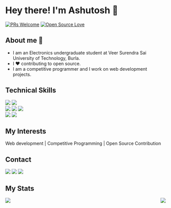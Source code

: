 # Hey there! I'm Ashutosh 👋

[![PRs Welcome](https://img.shields.io/badge/PRs-welcome-brightgreen.svg?style=flat&logo=github)](https://github.com/ashuvssut)
[![Open Source Love](https://badges.frapsoft.com/os/v2/open-source.svg?v=103)](https://github.com/ashuvssut)
<!-- <img alt="Visitors" src="https://komarev.com/ghpvc/?username=ashuvssut&style=flat&labelColor=black&logo=github&label=PROFILE+VIEWS&color=29bf12"/> -->

## About me 🧑

- I am an Electronics undergraduate student at Veer Surendra Sai University of Technology, Burla. 
- I ❤ contributing to open source.
- I am a competitive programmer and I work on web development projects.
<!-- - I have learnt the hands signs of Katon goukakyuu no jutsu (Naruto fan😁) -->

## Technical Skills


<!-- <img src="https://img.shields.io/badge/-django-black?style=flat&logo=django">  -->
<!-- <img src="https://img.shields.io/badge/-Firebase-black?style=flat&logo=Firebase">  <img src="https://img.shields.io/badge/-AWS-orange"> <br /> -->
<!-- <img src="https://img.shields.io/badge/-Python%203-black?style=flat&logo=python&logoColor=white"> -->
<img src="https://img.shields.io/badge/-React-%23212121?style=flat&logo=React"> <img src="https://img.shields.io/badge/-NodeJS-black?style=flat&logo=node.js"><br />
<img src="https://img.shields.io/badge/-C%20&%20C++-659ad2?style=flat&logo=c%2B%2B&logoColor=ffffff"> <img src = "https://img.shields.io/badge/-HTML5-E34F26?style=flat&logo=html5&logoColor=white"> <img src = "https://img.shields.io/badge/-CSS3-1572B6?style=flat&logo=css3&logoColor=white"> <br />
<img src="https://img.shields.io/badge/-SASS-white?style=flat&logo=Sass"> <img src="https://img.shields.io/badge/-Problem%20Solving-ffa804?style=flat"> 
<!-- <img src="https://img.shields.io/badge/-Database%20Management-4d008f?style=flat"> <br /> -->

## My Interests

Web development | Competitive Programming | Open Source Contribution

## Contact

<!-- <a>[<img src="https://img.shields.io/badge/WHATSAPP-%2325D366.svg?&style=for-the-badge&logo=whatsapp&logoColor=white">](https://wa.me/918114727882)</a> -->
<a>[<img src="https://img.shields.io/badge/Gmail-D14836?style=for-the-badge&logo=gmail&logoColor=white">](mailto:ashu.khanduala@gmail.com)</a>  <a>[<img src="https://img.shields.io/badge/twitter-%231DA1F2.svg?&style=for-the-badge&logo=twitter&logoColor=white">](https://twitter.com/Ashutos35876003)</a> <a>[<img src="https://img.shields.io/badge/linkedin-%230077B5.svg?&style=for-the-badge&logo=linkedin&logoColor=white">](https://www.linkedin.com/in/ashutosh-khanduala-4b586b105/)

## My Stats

<!--
![Ashutosh's github stats](https://github-readme-stats.vercel.app/api?username=ashuvssut&count_private=true&show_icons=true&theme=radical)
-->
<!--
![Top Langs](https://github-readme-stats.vercel.app/api/top-langs/?username=ashuvssut&show_icons=true&theme=radical)
-->

<img align="left" src="https://github-readme-stats.vercel.app/api?username=ashuvssut&show_icons=true&theme=onedark&include_all_commits=true" />
<img align="right" src="https://github-readme-stats.vercel.app/api/top-langs/?username=ashuvssut&show_icons=true&theme=onedark&layout=compact" />


  
<!--
------------------------

**Visitors Count (Since December 2020)**  
![VisitorCount](https://profile-counter.glitch.me/{ashuvssut}/count.svg)-->
